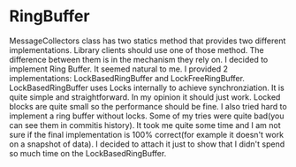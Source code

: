 # RingBuffer

MessageCollectors class has two statics method that provides two different implementations. Library clients should use one of those method. The difference between them is in the mechanism they rely on.
I decided to implement Ring Buffer. It seemed natural to me. I provided 2 implementations: LockBasedRingBuffer  and LockFreeRingBuffer. 
LockBasedRingBuffer uses Locks internally to achieve synchronziation. It is quite simple and straightforward. In my opinion it should just work. Locked blocks are quite small so the performance should be fine. 
I also tried hard to implement a ring buffer without locks. Some of my tries were quite bad(you can see them in commitis history). It took me quite some time and I am not sure if the final implementation is 100% correct(for example it doesn't work on a snapshot of data). 
I decided to attach it just to show that I didn't spend so much time on the LockBasedRingBuffer. 

